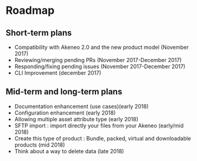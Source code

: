 Roadmap
=======

Short-term plans
----------------
* Compatibility with Akeneo 2.0 and the new product model (November 2017)
* Reviewing/merging pending PRs (November 2017-December 2017)
* Responding/fixing pending issues (November 2017-December 2017)
* CLI Improvement (december 2017)

Mid-term and long-term plans
----------------------------
* Documentation enhancement (use cases)(early 2018)
* Configuration enhancement (early 2018)
* Allowing multiple asset attribute type (early 2018)
* SFTP import : import directly your files from your Akeneo (early/mid 2018)
* Create this type of product : Bundle, packed, virtual and downloadable products (mid 2018)
* Think about a way to delete data (late 2018)